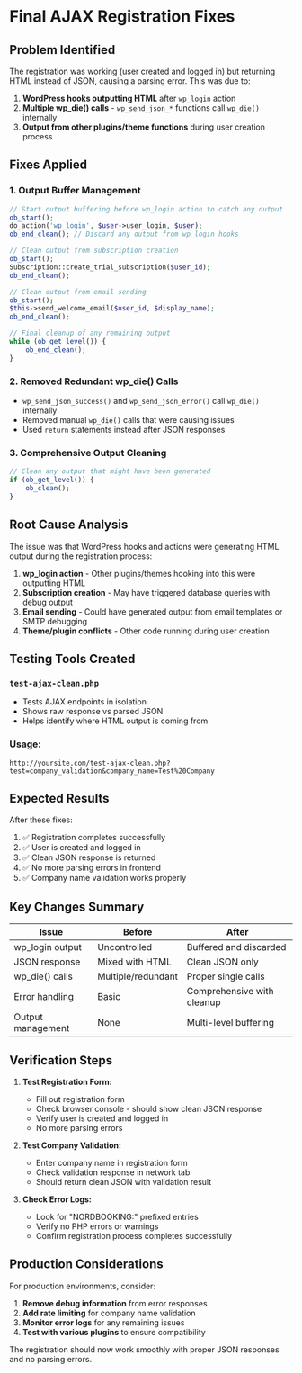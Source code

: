 # Final AJAX Registration Fixes

## Problem Identified
The registration was working (user created and logged in) but returning HTML instead of JSON, causing a parsing error. This was due to:

1. **WordPress hooks outputting HTML** after `wp_login` action
2. **Multiple wp_die() calls** - `wp_send_json_*` functions call `wp_die()` internally
3. **Output from other plugins/theme functions** during user creation process

## Fixes Applied

### 1. Output Buffer Management
```php
// Start output buffering before wp_login action to catch any output
ob_start();
do_action('wp_login', $user->user_login, $user);
ob_end_clean(); // Discard any output from wp_login hooks

// Clean output from subscription creation
ob_start();
Subscription::create_trial_subscription($user_id);
ob_end_clean();

// Clean output from email sending
ob_start();
$this->send_welcome_email($user_id, $display_name);
ob_end_clean();

// Final cleanup of any remaining output
while (ob_get_level()) {
    ob_end_clean();
}
```

### 2. Removed Redundant wp_die() Calls
- `wp_send_json_success()` and `wp_send_json_error()` call `wp_die()` internally
- Removed manual `wp_die()` calls that were causing issues
- Used `return` statements instead after JSON responses

### 3. Comprehensive Output Cleaning
```php
// Clean any output that might have been generated
if (ob_get_level()) {
    ob_clean();
}
```

## Root Cause Analysis

The issue was that WordPress hooks and actions were generating HTML output during the registration process:

1. **wp_login action** - Other plugins/themes hooking into this were outputting HTML
2. **Subscription creation** - May have triggered database queries with debug output
3. **Email sending** - Could have generated output from email templates or SMTP debugging
4. **Theme/plugin conflicts** - Other code running during user creation

## Testing Tools Created

### `test-ajax-clean.php`
- Tests AJAX endpoints in isolation
- Shows raw response vs parsed JSON
- Helps identify where HTML output is coming from

### Usage:
```
http://yoursite.com/test-ajax-clean.php?test=company_validation&company_name=Test%20Company
```

## Expected Results

After these fixes:
1. ✅ Registration completes successfully
2. ✅ User is created and logged in
3. ✅ Clean JSON response is returned
4. ✅ No more parsing errors in frontend
5. ✅ Company name validation works properly

## Key Changes Summary

| Issue | Before | After |
|-------|--------|-------|
| wp_login output | Uncontrolled | Buffered and discarded |
| JSON response | Mixed with HTML | Clean JSON only |
| wp_die() calls | Multiple/redundant | Proper single calls |
| Error handling | Basic | Comprehensive with cleanup |
| Output management | None | Multi-level buffering |

## Verification Steps

1. **Test Registration Form:**
   - Fill out registration form
   - Check browser console - should show clean JSON response
   - Verify user is created and logged in
   - No more parsing errors

2. **Test Company Validation:**
   - Enter company name in registration form
   - Check validation response in network tab
   - Should return clean JSON with validation result

3. **Check Error Logs:**
   - Look for "NORDBOOKING:" prefixed entries
   - Verify no PHP errors or warnings
   - Confirm registration process completes successfully

## Production Considerations

For production environments, consider:
1. **Remove debug information** from error responses
2. **Add rate limiting** for company name validation
3. **Monitor error logs** for any remaining issues
4. **Test with various plugins** to ensure compatibility

The registration should now work smoothly with proper JSON responses and no parsing errors.
